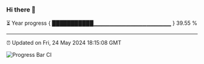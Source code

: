 ### Hi there 👋

⏳ Year progress { ███████████▁▁▁▁▁▁▁▁▁▁▁▁▁▁▁▁▁▁▁ } 39.55 %

---

⏰ Updated on Fri, 24 May 2024 18:15:08 GMT

![Progress Bar CI](https://github.com/liununu/liununu/workflows/Progress%20Bar%20CI/badge.svg)
